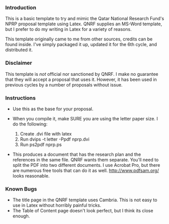 ### Introduction
This is a basic template to try and mimic the Qatar National Research Fund's
NPRP proposal template using Latex.  QNRF supplies an MS-Word template, but
I prefer to do my writing in Latex for a variety of reasons.

This template originally came to me from other sources, credits can be 
found inside.  I've simply packaged it up, updated it for the 6th cycle,
and distributed it.

### Disclaimer
This template is *not* official nor sanctioned by QNRF.  I make no guarantee
that they will accept a proposal that uses it.  However, it has been used
in previous cycles by a number of proposals without issue.

### Instructions
* Use this as the base for your proposal.

* When you compile it, make SURE you are using the letter paper size.  I do
the following:
  1. Create .dvi file with latex
  2. Run dvips -t letter -Ppdf nprp.dvi
  3. Run ps2pdf nprp.ps

* This produces a document that has the research plan and the references in
the same file.  QNRF wants them separate.  You'll need to split the PDF
into two different documents.  I use Acrobat Pro, but there are numerous
free tools that can do it as well.  http://www.pdfsam.org/ looks reasonable.

### Known Bugs
* The title page in the QNRF template uses Cambria.  This is not easy to
use in Latex without horribly painful tricks.
* The Table of Content page doesn't look perfect, but I think its close enough.

